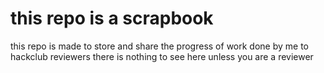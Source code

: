 <h1>this repo is a scrapbook</h1>
this repo is made to store and share the progress of work done 
by me to hackclub reviewers there is nothing to see here unless you 
are a reviewer 
